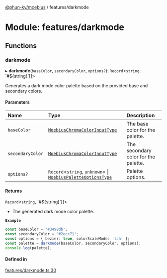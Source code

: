 [@phun-ky/moebius](../README.md) / features/darkmode

# Module: features/darkmode

## Functions

### darkmode

▸ **darkmode**(`baseColor`, `secondaryColor`, `options?`): `Record`<`string`, \`#${string}\`[]\>

Generates a dark mode color palette based on the provided base and secondary colors.

#### Parameters

| Name | Type | Description |
| :------ | :------ | :------ |
| `baseColor` | [`MoebiusChromaColorInputType`](types.md#moebiuschromacolorinputtype) | The base color for the palette. |
| `secondaryColor` | [`MoebiusChromaColorInputType`](types.md#moebiuschromacolorinputtype) | The secondary color for the palette. |
| `options?` | `Record`<`string`, `unknown`\> \| [`MoebiusPaletteOptionsType`](types.md#moebiuspaletteoptionstype) | Palette options. |

#### Returns

`Record`<`string`, \`#${string}\`[]\>

- The generated dark mode color palette.

**`Example`**

```ts
const baseColor = '#3498db';
const secondaryColor = '#2ecc71';
const options = { bezier: true, colorScaleMode: 'lch' };
const palette = darkmode(baseColor, secondaryColor, options);
console.log(palette);
```

#### Defined in

[features/darkmode.ts:30](https://github.com/phun-ky/moebius/blob/main/src/features/darkmode.ts#L30)
